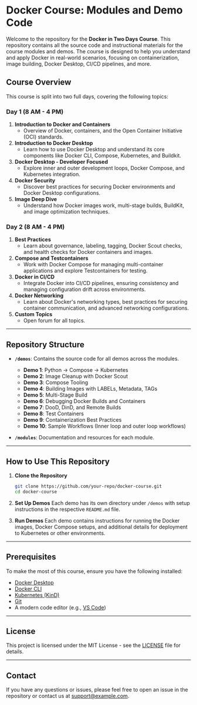 # Docker Course: Modules and Demo Code

Welcome to the repository for the **Docker in Two Days Course**. This repository contains all the source code and instructional materials for the course modules and demos. The course is designed to help you understand and apply Docker in real-world scenarios, focusing on containerization, image building, Docker Desktop, CI/CD pipelines, and more.

## Course Overview

This course is split into two full days, covering the following topics:

### **Day 1 (8 AM - 4 PM)**
1. **Introduction to Docker and Containers**
   - Overview of Docker, containers, and the Open Container Initiative (OCI) standards.
2. **Introduction to Docker Desktop**
   - Learn how to use Docker Desktop and understand its core components like Docker CLI, Compose, Kubernetes, and Buildkit.
3. **Docker Desktop - Developer Focused**
   - Explore inner and outer development loops, Docker Compose, and Kubernetes integration.
4. **Docker Security**
   - Discover best practices for securing Docker environments and Docker Desktop configurations.
5. **Image Deep Dive**
   - Understand how Docker images work, multi-stage builds, BuildKit, and image optimization techniques.

### **Day 2 (8 AM - 4 PM)**
1. **Best Practices**
   - Learn about governance, labeling, tagging, Docker Scout checks, and health checks for Docker containers and images.
2. **Compose and Testcontainers**
   - Work with Docker Compose for managing multi-container applications and explore Testcontainers for testing.
3. **Docker in CI/CD**
   - Integrate Docker into CI/CD pipelines, ensuring consistency and managing configuration drift across environments.
4. **Docker Networking**
   - Learn about Docker's networking types, best practices for securing container communication, and advanced networking configurations.
5. **Custom Topics**
   - Open forum for all topics.

---

## Repository Structure

- **`/demos`**: Contains the source code for all demos across the modules.
  - **Demo 1**: Python → Compose → Kubernetes
  - **Demo 2**: Image Cleanup with Docker Scout
  - **Demo 3**: Compose Tooling
  - **Demo 4**: Building Images with LABELs, Metadata, TAGs
  - **Demo 5**: Multi-Stage Build
  - **Demo 6**: Debugging Docker Builds and Containers
  - **Demo 7**: DooD, DinD, and Remote Builds
  - **Demo 8**: Test Containers
  - **Demo 9**: Containerization Best Practices
  - **Demo 10**: Sample Workflows (Inner loop and outer loop workflows)

- **`/modules`**: Documentation and resources for each module.

---

## How to Use This Repository

1. **Clone the Repository**
   ```bash
   git clone https://github.com/your-repo/docker-course.git
   cd docker-course
   ```

2. **Set Up Demos**
   Each demo has its own directory under `/demos` with setup instructions in the respective `README.md` file.

3. **Run Demos**
   Each demo contains instructions for running the Docker images, Docker Compose setups, and additional details for deployment to Kubernetes or other environments.

---

## Prerequisites

To make the most of this course, ensure you have the following installed:
- [Docker Desktop](https://www.docker.com/products/docker-desktop)
- [Docker CLI](https://docs.docker.com/engine/reference/commandline/cli/)
- [Kubernetes (KinD)](https://kind.sigs.k8s.io/)
- [Git](https://git-scm.com/)
- A modern code editor (e.g., [VS Code](https://code.visualstudio.com/))

---

## License

This project is licensed under the MIT License - see the [LICENSE](LICENSE) file for details.

---

## Contact

If you have any questions or issues, please feel free to open an issue in the repository or contact us at support@example.com.
